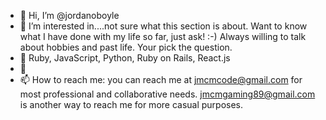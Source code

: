 - 👋 Hi, I’m @jordanoboyle
- 👀 I’m interested in....not sure what this section is about. Want to know what I have done with my life so far, just ask! :-) Always willing to talk about hobbies and past life. Your pick the question.
- 🌱 Ruby, JavaScript, Python, Ruby on Rails, React.js
- 💞️ 
- 📫 How to reach me: you can reach me at jmcmcode@gmail.com for most professional and collaborative needs. jmcmgaming89@gmail.com is another way to reach me for more casual purposes. 

<!---
joboyle89/joboyle89 is a ✨ special ✨ repository because its `README.md` (this file) appears on your GitHub profile.
You can click the Preview link to take a look at your changes.
--->
